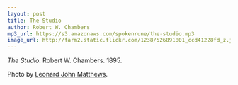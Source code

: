 ```yaml
---
layout: post
title: The Studio
author: Robert W. Chambers
mp3_url: https://s3.amazonaws.com/spokenrune/the-studio.mp3
image_url: http://farm2.static.flickr.com/1238/526891801_ccd41228fd_z.jpg
---
```


_The Studio_.  Robert W. Chambers.  1895.

Photo by [Leonard John Matthews](http://www.flickr.com/photos/mythoto/526891801/).